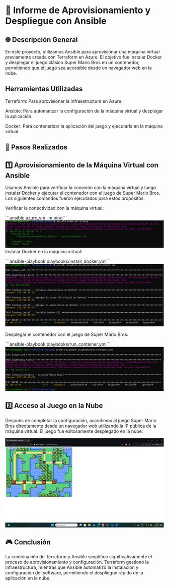 # 📝 Informe de Aprovisionamiento y Despliegue con Ansible
## 🌐 Descripción General
En este proyecto, utilizamos Ansible para aprovisionar una máquina virtual previamente creada con Terraform en Azure. El objetivo fue instalar Docker y desplegar el juego clásico Super Mario Bros en un contenedor, permitiendo que el juego sea accesible desde un navegador web en la nube.

## Herramientas Utilizadas
Terraform: Para aprovisionar la infraestructura en Azure.

Ansible: Para automatizar la configuración de la máquina virtual y desplegar la aplicación.

Docker: Para contenerizar la aplicación del juego y ejecutarla en la máquina virtual.

## 🔧 Pasos Realizados
## 1️⃣ Aprovisionamiento de la Máquina Virtual con Ansible
Usamos Ansible para verificar la conexión con la máquina virtual y luego instalar Docker y ejecutar el contenedor con el juego de Super Mario Bros. Los siguientes comandos fueron ejecutados para estos propósitos:

Verificar la conectividad con la máquina virtual:


´´´ansible azure_vm -m ping´´´
![ping](./img/ping.jpg)
Instalar Docker en la máquina virtual:


´´´ansible-playbook playbooks/install_docker.yml´´´
![Install_docker](./img/install_docker.jpg)

Desplegar el contenedor con el juego de Super Mario Bros:

´´´ansible-playbook playbooks/run_container.yml´´´
![Run_container](./img/run_container.jpg)

## 2️⃣ Acceso al Juego en la Nube
Después de completar la configuración, accedimos al juego Super Mario Bros directamente desde un navegador web utilizando la IP pública de la máquina virtual. El juego fue exitosamente desplegado en la nube:

![Mario_bross](./img/mario_bross.jpg)

## 🎮 Conclusión
La combinación de Terraform y Ansible simplificó significativamente el proceso de aprovisionamiento y configuración. Terraform gestionó la infraestructura, mientras que Ansible automatizó la instalación y configuración del software, permitiendo el despliegue rápido de la aplicación en la nube. 
